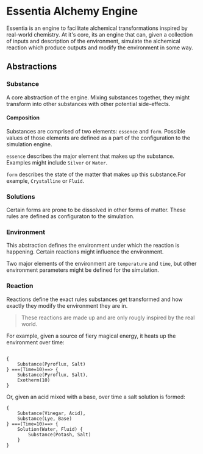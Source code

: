 # Essentia Alchemy Engine
Essentia is an engine to facilitate alchemical transformations inspired by real-world chemistry. At it's core, its an engine that can, given a collection of inputs and description of the environment, simulate the alchemical reaction which produce outputs and modify the environment in some way.

## Abstractions
### Substance
A core abstraction of the engine. Mixing substances together, they might transform into other substances with other potential side-effects.

#### Composition
Substances are comprised of two elements: `essence` and `form`. Possible values of those elements are defined as a part of the configuration to the simulation engine.

`essence` describes the major element that makes up the substance. Examples might include `Silver` or `Water`.

`form` describes the state of the matter that makes up this substance.For example, `Crystalline` or `Fluid`.

### Solutions 
Certain forms are prone to be dissolved in other forms of matter. These rules are defined as configuraton to the simulation.

### Environment
This abstraction defines the environment under which the reaction is happening.
Certain reactions might influence the environment.

Two major elements of the environment are `temperature` and `time`, but other environment parameters might be defined for the simulation.

### Reaction
Reactions define the exact rules substances get transformed and how exactly they modify the environment they are in. 

> These reactions are made up and are only rougly inspired by the real world. 

For example, given a source of fiery magical energy, it heats up the environment over time:
```essentia

{
    Substance(Pyroflux, Salt) 
} ===(Time=10)==> {
    Substance(Pyroflux, Salt),
    Exotherm(10)
}
```

Or, given an acid mixed with a base, over time a salt solution is formed:
```essentia
{
    Substance(Vinegar, Acid),
    Substance(Lye, Base)
} ===(Time=10)==> {
    Solution(Water, Fluid) {
        Substance(Potash, Salt)
    }
}
```